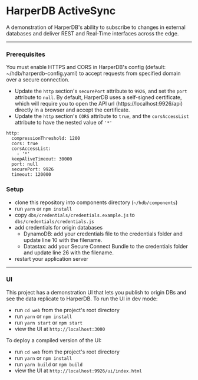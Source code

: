 # HarperDB ActiveSync

A demonstration of HarperDB's ability to subscribe to changes in external databases and deliver REST and Real-Time interfaces across the edge.

---

### Prerequisites

You must enable HTTPS and CORS in HarperDB's config (default: ~/hdb/harperdb-config.yaml) to accept requests from specified domain over a secure connection. 

- Update the `http` section's `securePort` attribute to `9926`, and set the `port` attribute to `null`. By default, HarperDB uses a self-signed certificate, which will require you to open the API url (https://localhost:9926/api) directly in a browser and accept the certificate. 
- Update the `http` section's `CORS` attribute to `true`, and the `corsAccessList` attribute to have the nested value of `'*'`

```
http:
  compressionThreshold: 1200
  cors: true
  corsAccessList:
    - '*'
  keepAliveTimeout: 30000
  port: null
  securePort: 9926
  timeout: 120000
```

### Setup

- clone this repository into components directory (`~/hdb/components`)
- run `yarn` or `npm install`
- copy `dbs/credentials/credentials.example.js` to `dbs/credentials/credentials.js`
- add credentials for origin databases
  - DynamoDB: add your credentials file to the credentials folder and update line 10 with the filename.
  - Datastax: add your Secure Connect Bundle to the credentials folder and update line 26 with the filename.
- restart your application server

---

### UI

This project has a demonstration UI that lets you publish to origin DBs and see the data replicate to HarperDB. To run the UI in dev mode: 

- run `cd web` from the project's root directory
- run `yarn` or `npm install`
- run `yarn start` or `npm start`
- view the UI at `http://localhost:3000`

To deploy a compiled version of the UI:
- run `cd web` from the project's root directory
- run `yarn` or `npm install`
- run `yarn build` or `npm build`
- view the UI at `http://localhost:9926/ui/index.html`
